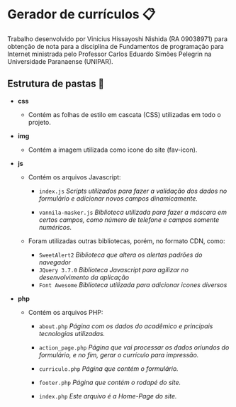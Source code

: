# Gerador de currículos 📋

Trabalho desenvolvido por Vinicius Hissayoshi Nishida (RA 09038971) para obtenção de nota para a disciplina de Fundamentos de programação para Internet ministrada pelo Professor Carlos Eduardo Simões Pelegrin na Universidade Paranaense (UNIPAR).

## Estrutura de pastas 📁

- **css**
    - Contém as folhas de estilo em cascata (CSS) utilizadas em todo o projeto.

- **img**
    - Contém a imagem utilizada como icone do site (fav-icon).

- **js**
    - Contém os arquivos Javascript:

        - `index.js`  *Scripts utilizados para fazer a validação dos dados no formulário e adicionar novos campos dinamicamente.*  

        - `vannila-masker.js` *Biblioteca utilizada para fazer a máscara em certos campos, como número de telefone e campos somente numéricos.*

    - Foram utilizadas outras bibliotecas, porém, no formato CDN, como:
        - `SweetAlert2` *Biblioteca que altera os alertas padrões do navegador*
        - `JQuery 3.7.0` *Biblioteca Javascript para agilizar no desenvolvimento da aplicação*   
        - `Font Awesome` *Biblioteca utilizada para adicionar icones diversos* 

- **php**  
    - Contém os arquivos PHP:

        - `about.php` *Página com os dados do acadêmico e principais tecnologias utilizadas.* 

        - `action_page.php` *Página que vai processar os dados oriundos do formulário, e no fim, gerar o currículo para impressão.*  

        - `curriculo.php` *Página que contém o formulário.*

        - `footer.php` *Página que contém o rodapé do site.* 

        - `index.php` *Este arquivo é a Home-Page do site.* 